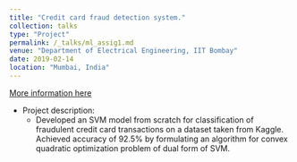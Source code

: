 ```yaml
---
title: "Credit card fraud detection system."
collection: talks
type: "Project"
permalink: /_talks/ml_assig1.md
venue: "Department of Electrical Engineering, IIT Bombay"
date: 2019-02-14
location: "Mumbai, India"
---
```

[More information here](/images/ML_assignment_2.tar.gz)

* Project description:
  * Developed an SVM model from scratch for classification of fraudulent credit card transactions on a dataset
taken from Kaggle. Achieved accuracy of 92.5% by formulating an algorithm for convex quadratic optimization problem of dual form of SVM.
